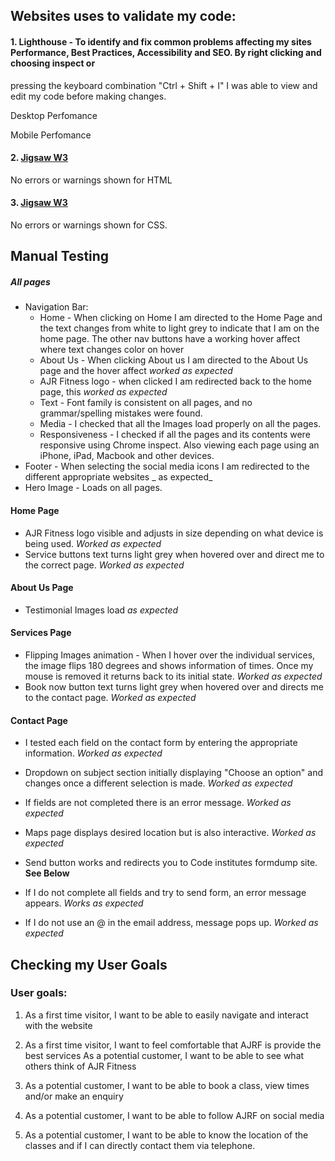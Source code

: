 ## Websites uses to validate my code:

####  1. Lighthouse - To identify and fix common problems affecting my sites Performance, Best Practices, Accessibility and SEO. By right clicking and choosing inspect or
pressing the keyboard combination "Ctrl + Shift + I" I was able to view and edit my code before making changes.

Desktop Perfomance

Mobile Perfomance

####  2. <a href="https://validator.w3.org/">Jigsaw W3</a>
No errors or warnings shown for HTML



####  3. <a href="https://jigsaw.w3.org/css-validator/">Jigsaw W3</a>
No errors or warnings shown for CSS.

## Manual Testing

##### All pages

* Navigation Bar:
    * Home - When clicking on Home I am directed to the Home Page and the text changes from white to light grey to indicate that I am on the home page. The other nav buttons
    have a working hover affect where text changes color on hover
    * About Us - When clicking About us I am directed to the About Us page and the hover affect _worked as expected_
    * AJR Fitness logo - when clicked I am redirected back to the home page, this _worked as expected_
    * Text - Font family is consistent on all pages, and no grammar/spelling mistakes were found.
    * Media - I checked that all the Images load properly on all the pages. 
    * Responsiveness - I checked if all the pages and its contents were responsive using Chrome inspect. Also viewing each page using an iPhone, iPad, Macbook and other devices. 
* Footer - When selecting the social media icons I am redirected to the different appropriate websites _ as expected_
* Hero Image - Loads on all pages.

#### Home Page
 * AJR Fitness logo visible and adjusts in size depending on what device is being used. _Worked as expected_
 * Service buttons text turns light grey when hovered over and direct me to the correct page. _Worked as expected_

#### About Us Page 
 * Testimonial Images load _as expected_

#### Services Page
 * Flipping Images animation - When I hover over the individual services, the image flips 180 degrees and shows information of times. Once my mouse is removed it returns back to its initial state. _Worked as expected_
 * Book now button text turns light grey when hovered over and directs me to the contact page. _Worked as expected_

#### Contact Page
 * I tested each field on the contact form by entering the appropriate information. _Worked as expected_
 * Dropdown on subject section initially displaying "Choose an option" and changes once a different selection is made. _Worked as expected_ 
 * If fields are not completed there is an error message. _Worked as expected_
 * Maps page displays desired location but is also interactive. _Worked as expected_
 * Send button works and redirects you to Code institutes formdump site. __See Below__


* If I do not complete all fields and try to send form, an error message appears. _Works as expected_
* If I do not use an @ in the email address, message pops up. _Worked as expected_

## Checking my User Goals

### User goals:

1. As a first time visitor, I want to be able to easily navigate and interact with the website

2. As a first time visitor, I want to feel comfortable that AJRF is provide the best services 
    As a potential customer, I want to be able to see what others think of AJR Fitness


3. As a potential customer, I want to be able to book a class, view times and/or make an enquiry


4. As a potential customer, I want to be able to follow AJRF on social media


5. As a potential customer, I want to be able to know the location of the classes and if I can directly contact them via telephone.
